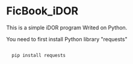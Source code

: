 # FicBook_iDOR
This is a simple iDOR program Writed on Python.

You need to first install Python library "requests"

<code>
  pip install requests
  </code>
